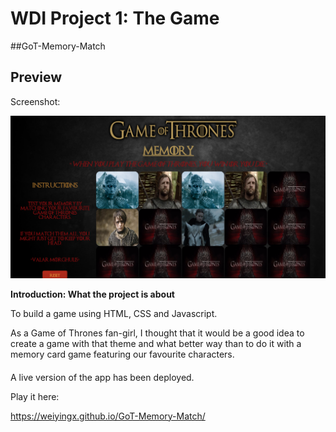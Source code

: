 # WDI Project 1: The Game
##GoT-Memory-Match


## Preview

Screenshot:

![alt text](/images/gotflip.png?raw=true "Preview 1")

**Introduction: What the project is about**

To build a game using HTML, CSS and Javascript.

As a Game of Thrones fan-girl, I thought that it would be a good idea to create a game with that theme and what better way than to do it with a memory card game featuring our favourite characters.



####

A live version of the app has been deployed.

Play it here:

https://weiyingx.github.io/GoT-Memory-Match/
